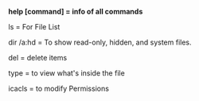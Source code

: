 
**help [command] = info of all commands** 

ls = For File List

dir /a:hd = To show read-only, hidden, and system files.

del = delete items

type = to view what's inside the file

icacls = to modify Permissions 